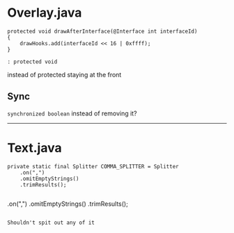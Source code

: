 # Overlay.java
```
protected void drawAfterInterface(@Interface int interfaceId)
{
    drawHooks.add(interfaceId << 16 | 0xffff);
}
```
```
: protected void
```
instead of protected staying at the front

## Sync
`synchronized boolean` instead of removing it?


---
# Text.java
```
private static final Splitter COMMA_SPLITTER = Splitter
    .on(",")
    .omitEmptyStrings()
    .trimResults();
```
```
```
.on(",")
.omitEmptyStrings()
.trimResults();
```

Shouldn't spit out any of it
